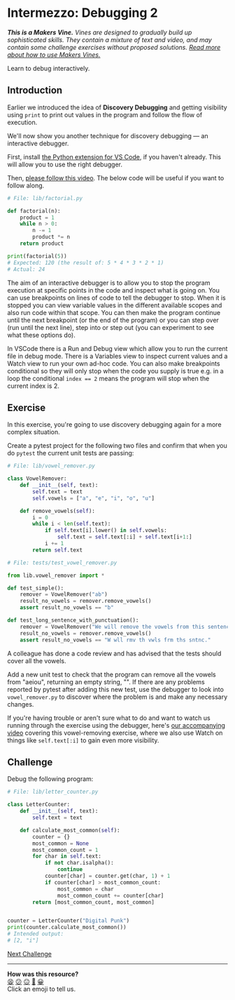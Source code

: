 # Intermezzo: Debugging 2

_**This is a Makers Vine.** Vines are designed to gradually build up
sophisticated skills. They contain a mixture of text and video, and may contain
some challenge exercises without proposed solutions. [Read more about how to use
Makers
Vines.](https://github.com/makersacademy/course/blob/main/labels/vines.md)_

Learn to debug interactively.

## Introduction

Earlier we introduced the idea of **Discovery Debugging** and getting visibility
using `print` to print out values in the program and follow the flow of
execution.

We'll now show you another technique for discovery debugging — an interactive
debugger.

First, install [the Python extension for VS
Code](https://marketplace.visualstudio.com/items?itemName=ms-python.python), if
you haven't already. This will allow you to use the right debugger.

Then, [please follow this video](https://youtu.be/ncadn-fgeHc).
The below code will be useful if you want to follow along.

```python
# File: lib/factorial.py

def factorial(n):
    product = 1
    while n > 0:
        n -= 1
        product *= n
    return product

print(factorial(5))
# Expected: 120 (the result of: 5 * 4 * 3 * 2 * 1)
# Actual: 24
```

The aim of an
interactive debugger is to allow you to stop the program execution at specific
points in the code and inspect what is going on. You can use breakpoints on lines
of code to tell the debugger to stop. When it is stopped you can view variable
values in the different available scopes and also run code within that scope.
You can then make the program continue until the next breakpoint (or the end of
the program) or you can step over (run until the next line), step into or step out
(you can experiment to see what these options do).

In VSCode there is a Run and Debug view which allow you to run the current file in
debug mode. There is a Variables view to inspect current values and a Watch view
to run your own ad-hoc code. You can also make breakpoints conditional so they
will only stop when the code you supply is true e.g. in a loop the conditional
`index == 2` means the program will stop when the current index is 2.


## Exercise

In this exercise, you're going to use discovery debugging again for a more
complex situation.

Create a pytest project for the following two files and confirm that when you do
`pytest` the current unit tests are passing:

```python
# File: lib/vowel_remover.py

class VowelRemover:
    def __init__(self, text):
        self.text = text
        self.vowels = ["a", "e", "i", "o", "u"]

    def remove_vowels(self):
        i = 0
        while i < len(self.text):
            if self.text[i].lower() in self.vowels:
                self.text = self.text[:i] + self.text[i+1:]
            i += 1
        return self.text

```

```python
# File: tests/test_vowel_remover.py

from lib.vowel_remover import *

def test_simple():
    remover = VowelRemover("ab")
    result_no_vowels = remover.remove_vowels()
    assert result_no_vowels == "b"

def test_long_sentence_with_punctuation():
    remover = VowelRemover("We will remove the vowels from this sentence.")
    result_no_vowels = remover.remove_vowels()
    assert result_no_vowels == "W wll rmv th vwls frm ths sntnc."
```

A colleague has done a code review and has advised that the tests should cover
all the vowels.

Add a new unit test to check that the program can remove all the vowels from
"aeiou", returning an empty string, "". If there are any problems reported by
pytest after adding this new test, use the debugger to look into
`vowel_remover.py` to discover where the problem is and make any necessary
changes.

If you're having trouble or aren't sure what to do and want to watch us running
through the exercise using the debugger, here's [our accompanying
video](https://youtu.be/HuLBrTnRAKs) covering this vowel-removing exercise,
where we also use Watch on things like `self.text[:i]` to gain even more
visibility.

## Challenge

Debug the following program:

```python
# File: lib/letter_counter.py

class LetterCounter:
    def __init__(self, text):
        self.text = text

    def calculate_most_common(self):
        counter = {}
        most_common = None
        most_common_count = 1
        for char in self.text:
            if not char.isalpha():
                continue
            counter[char] = counter.get(char, 1) + 1
            if counter[char] > most_common_count:
                most_common = char
                most_common_count += counter[char]
        return [most_common_count, most_common]


counter = LetterCounter("Digital Punk")
print(counter.calculate_most_common())
# Intended output:
# [2, "i"]
```


[Next Challenge](08_test_drive_a_class_system.md)

<!-- BEGIN GENERATED SECTION DO NOT EDIT -->

---

**How was this resource?**  
[😫](https://airtable.com/shrUJ3t7KLMqVRFKR?prefill_Repository=makersacademy%2Fgolden-square-in-python&prefill_File=challenges%2F07_intermezzo_debugging_2.md&prefill_Sentiment=😫) [😕](https://airtable.com/shrUJ3t7KLMqVRFKR?prefill_Repository=makersacademy%2Fgolden-square-in-python&prefill_File=challenges%2F07_intermezzo_debugging_2.md&prefill_Sentiment=😕) [😐](https://airtable.com/shrUJ3t7KLMqVRFKR?prefill_Repository=makersacademy%2Fgolden-square-in-python&prefill_File=challenges%2F07_intermezzo_debugging_2.md&prefill_Sentiment=😐) [🙂](https://airtable.com/shrUJ3t7KLMqVRFKR?prefill_Repository=makersacademy%2Fgolden-square-in-python&prefill_File=challenges%2F07_intermezzo_debugging_2.md&prefill_Sentiment=🙂) [😀](https://airtable.com/shrUJ3t7KLMqVRFKR?prefill_Repository=makersacademy%2Fgolden-square-in-python&prefill_File=challenges%2F07_intermezzo_debugging_2.md&prefill_Sentiment=😀)  
Click an emoji to tell us.

<!-- END GENERATED SECTION DO NOT EDIT -->
